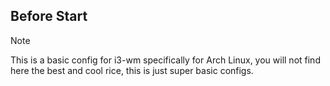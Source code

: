 ## Before Start
> [!NOTE]
> This is a basic config for i3-wm specifically for Arch Linux, you will not find here the best and cool rice, this is just super basic configs.
